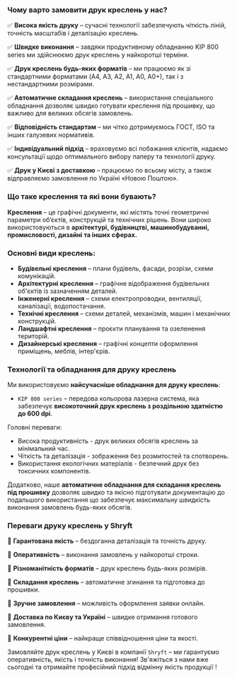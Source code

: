 ### Чому варто замовити друк креслень у нас?

✅ **Висока якість друку** – сучасні технології забезпечують чіткість ліній, точність масштабів і деталізацію креслень. 

✅ **Швидке виконання** – завдяки продуктивному обладнанню KIP 800 series ми здійснюємо друк креслень у найкоротші терміни.

✅ **Друк креслень будь-яких форматів** – ми працюємо як зі стандартними форматами (A4, A3, A2, A1, A0, А0+), так і з нестандартними розмірами. 

✅ **Автоматичне складання креслень** – використання спеціального обладнання дозволяє швидко готувати креслення під прошивку, що важливо для великих обсягів замовлень. 

✅ **Відповідність стандартам** – ми чітко дотримуємось ГОСТ, ISO та інших галузевих нормативів. 

✅ **Індивідуальний підхід** – враховуємо всі побажання клієнтів, надаємо консультації щодо оптимального вибору паперу та технології друку. 

✅ **Друк у Києві з доставкою** – працюємо по всьому місту, а також відправляємо замовлення по Україні «Новою Поштою».

### Що таке креслення та які вони бувають?

**Креслення** – це графічні документи, які містять точні геометричні параметри об’єктів, конструкцій та технічних рішень. Вони широко використовуються в **архітектурі, будівництві, машинобудуванні, промисловості, дизайні та інших сферах.**

### Основні види креслень:

* **Будівельні креслення** – плани будівель, фасади, розрізи, схеми комунікацій.
* **Архітектурні креслення** – графічне відображення будівельних об'єктів із зазначенням деталей.
* **Інженерні креслення** – схеми електропроводки, вентиляції, каналізації, водопостачання.
* **Технічні креслення** – схеми деталей, механізмів, машин і механічних конструкцій.
* **Ландшафтні креслення** – проєкти планування та озеленення територій.
* **Дизайнерські креслення** – графічні концепти оформлення приміщень, меблів, інтер'єрів.

### Технології та обладнання для друку креслень

Ми використовуємо **найсучасніше обладнання для друку креслень**:

* `KIP 800 series` – передова кольорова лазерна система, яка забезпечує **високоточний друк креслень з роздільною здатністю до 600 dpi**. 

Головні переваги:

* Висока продуктивність - друк великих обсягів креслень за мінімальний час.
* Чіткість та деталізація - зображення без розмитостей та спотворень.
* Використання екологічних матеріалів - безпечний друк без токсичних компонентів.

Додатково, наше **автоматичне обладнання для складання креслень під прошивку** дозволяє швидко та якісно підготувати документацію до подальшого використання що забезпечує максимальну швидкість виконання замовлень будь-яких обсягів.

### Переваги друку креслень у Shryft

📌 **Гарантована якість** – бездоганна деталізація та точність друку. 

📌 **Оперативність** – виконання замовлень у найкоротші строки. 

📌 **Різноманітність форматів** – друк креслень будь-яких розмірів. 

📌 **Складання креслень** – автоматичне згинання та підготовка до прошивки. 

📌 **Зручне замовлення** – можливість оформлення заявки онлайн. 

📌 **Доставка по Києву та Україні** – швидке отримання готового замовлення. 

📌 **Конкурентні ціни** – найкраще співвідношення ціни та якості.

Замовляйте друк креслень у Києві в компанії `Shryft` – ми гарантуємо оперативність, якість і точність виконання! Зв'яжіться з нами вже сьогодні та отримайте професійний підхід відмінну якість продукції !

